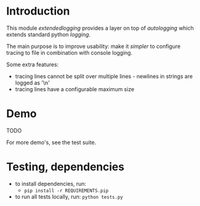 # Introduction

This module *extendedlogging* provides a layer on top of *autologging* which extends standard python *logging*.

The main purpose is to improve usability: make it *simpler* to configure tracing to file in combination with console logging.

Some extra features:
* tracing lines cannot be split over multiple lines - newlines in strings are logged as '\n'
* tracing lines have a configurable maximum size


# Demo

TODO

For more demo's, see the test suite.

# Testing, dependencies

* to install dependencies, run: 
  * `pip install -r REQUIREMENTS.pip`
* to run all tests locally, run: `python tests.py` 


